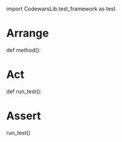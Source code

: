 import CodewarsLib.test_framework as test


# Arrange
def method():


# Act
def run_test():


# Assert
run_test()
